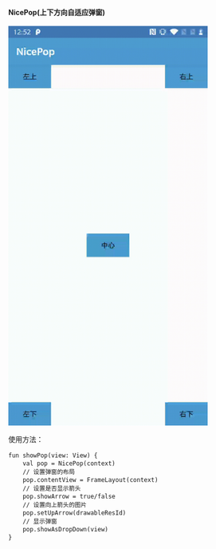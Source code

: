 #### NicePop(上下方向自适应弹窗)

<img src="images/nicepop.gif" width="400"/>

使用方法：

```
fun showPop(view: View) {
    val pop = NicePop(context)
    // 设置弹窗的布局
    pop.contentView = FrameLayout(context)
    // 设置是否显示箭头
    pop.showArrow = true/false
    // 设置向上箭头的图片
    pop.setUpArrow(drawableResId)
    // 显示弹窗
    pop.showAsDropDown(view)
}
```